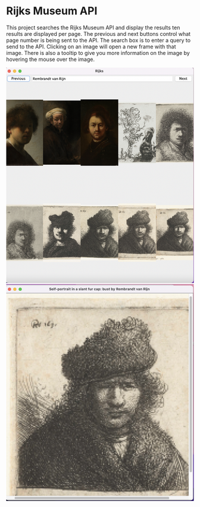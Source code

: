 # Rijks Museum API

This project searches the Rijks Museum API and display the results
ten results are displayed per page. The previous and next buttons control 
what page number is being sent to the API. The search box is to enter a query to
send to the API. Clicking on an image will open a new frame with that image. 
There is also a tooltip to give you more information on the image by hovering 
the mouse over the image. 

![RijksSearchFrame](RijksSearchFrame.png)
![ImageFrame](ImageFrame.png)